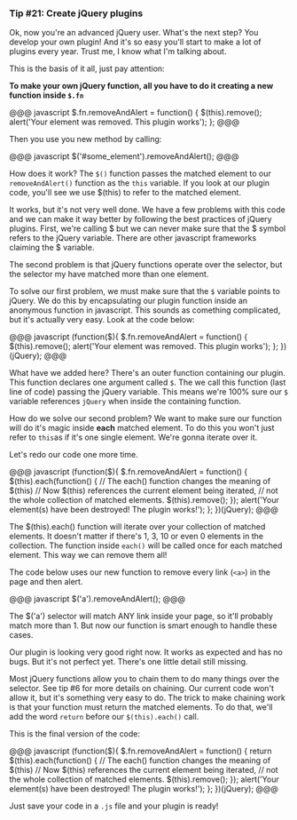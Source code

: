 ### Tip #21: Create jQuery plugins

Ok, now you're an advanced jQuery user. What's the next step? You develop your own plugin! And it's so easy you'll start to make a lot of plugins every year. Trust me, I know what I'm talking about.

This is the basis of it all, just pay attention:

**To make your own jQuery function, all you have to do it creating a new function inside `$.fn`**

@@@ javascript
$.fn.removeAndAlert = function() {
    $(this).remove();
    alert('Your element was removed. This plugin works');
};
@@@

Then you use you new method by calling:

@@@ javascript
$('#some_element').removeAndAlert();
@@@

How does it work? The `$()` function passes the matched element to our `removeAndAlert()` function as the `this` variable. If you look at our plugin code, you'll see we use $(this) to refer to the matched element.

It works, but it's not very well done. We have a few problems with this code and we can make it way better by following the best practices of jQuery plugins. First, we're calling $ but we can never make sure that the $ symbol refers to the jQuery variable. There are other javascript frameworks claiming the $ variable.

The second problem is that jQuery functions operate over the selector, but the selector my have matched more than one element.

To solve our first problem, we must make sure that the `$` variable points to jQuery. We do this by encapsulating our plugin function inside an anonymous function in javascript. This sounds as comething complicated, but it's actually very easy. Look at the code below:

@@@ javascript
(function($){
    $.fn.removeAndAlert = function() {
        $(this).remove();
        alert('Your element was removed. This plugin works');
    };
})(jQuery);
@@@

What have we added here? There's an outer function containing our plugin. This function declares one argument called `$`. The we call this function (last line of code) passing the jQuery variable. This means we're 100% sure our `$` variable references `jQuery` when inside the containing function.

How do we solve our second problem? We want to make sure our function will do it's magic inside **each** matched element. To do this you won't just refer to `this`as if it's one single element. We're gonna iterate over it.

Let's redo our code one more time.

@@@ javascript
(function($){
    $.fn.removeAndAlert = function() {
        $(this).each(function() {
            // The each() function changes the meaning of $(this)
            // Now $(this) references the current element being iterated,
            // not the whole collection of matched elements.
            $(this).remove();
        });
        alert('Your element(s) have been destroyed! The plugin works!');
    };
})(jQuery);
@@@

The $(this).each() function will iterate over your collection of matched elements. It doesn't matter if there's 1, 3, 10 or even 0 elements in the collection. The function inside `each()` will be called once for each matched element. This way we can remove them all!

The code below uses our new function to remove every link (`<a>`) in the page and then alert.

@@@ javascript
$('a').removeAndAlert();
@@@

The $('a') selector will match ANY link inside your page, so it'll probably match more than 1. But now our function is smart enough to handle these cases.

Our plugin is looking very good right now. It works as expected and has no bugs. But it's not perfect yet. There's one little detail still missing.

Most jQuery functions allow you to chain them to do many things over the selector. See tip #6 for more details on chaining. Our current code won't allow it, but it's something very easy to do. The trick to make chaining work is that your function must return the matched elements. To do that, we'll add the word `return` before our `$(this).each()` call.

This is the final version of the code:

@@@ javascript
(function($){
    $.fn.removeAndAlert = function() {
        return $(this).each(function() {
            // The each() function changes the meaning of $(this)
            // Now $(this) references the current element being iterated,
            // not the whole collection of matched elements.
            $(this).remove();
        });
        alert('Your element(s) have been destroyed! The plugin works!');
    };
})(jQuery);
@@@

Just save your code in a `.js` file and your plugin is ready!